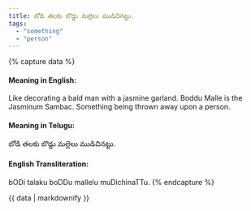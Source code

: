 ```yaml
---
title: బోడి తలకు బొడ్డు మల్లెలు ముడిచినట్టు.
tags:
  - "something"
  - "person"
---
```


{% capture data %}
#### Meaning in English:
Like decorating a bald man with a jasmine garland.
Boddu Malle is the Jasminum Sambac.
Something being thrown away upon a person.

#### Meaning in Telugu:
బోడి తలకు బొడ్డు మల్లెలు ముడిచినట్టు.

#### English Transliteration:
bODi talaku boDDu mallelu muDichinaTTu.
{% endcapture %}

<div class="notice">{{ data | markdownify }}</div>

